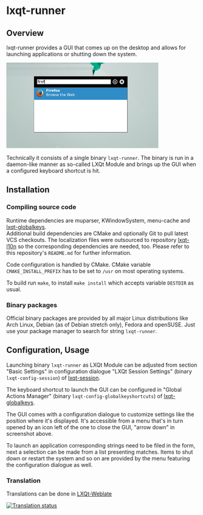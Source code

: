 # lxqt-runner

## Overview

lxqt-runner provides a GUI that comes up on the desktop and allows for launching applications or shutting down the system.

![lxqt-runner](lxqt-runner.png)

Technically it consists of a single binary `lxqt-runner`. The binary is run in a daemon-like manner as so-called LXQt Module and brings up the GUI when a configured keyboard shortcut is hit.

## Installation

### Compiling source code

Runtime dependencies are muparser, KWindowSystem, menu-cache and [lxqt-globalkeys](https://github.com/lxqt/lxqt-globalkeys).   
Additional build dependencies are CMake and optionally Git to pull latest VCS checkouts. The localization files were outsourced to repository [lxqt-l10n](https://github.com/lxqt/lxqt-l10n) so the corresponding dependencies are needed, too. Please refer to this repository's `README.md` for further information.   

Code configuration is handled by CMake. CMake variable `CMAKE_INSTALL_PREFIX` has to be set to `/usr` on most operating systems.   

To build run `make`, to install `make install` which accepts variable `DESTDIR` as usual.   

### Binary packages

Official binary packages are provided by all major Linux distributions like Arch Linux, Debian (as of Debian stretch only), Fedora and openSUSE. Just use your package manager to search for string `lxqt-runner`.

## Configuration, Usage

Launching binary `lxqt-runner` as LXQt Module can be adjusted from section "Basic Settings" in configuration dialogue "LXQt Session Settings" (binary `lxqt-config-session`) of [lxqt-session](https://github.com/lxqt/lxqt-session).

The keyboard shortcut to launch the GUI can be configured in "Global Actions Manager" (binary `lxqt-config-globalkeyshortcuts`) of [lxqt-globalkeys](https://github.com/lxqt/lxqt-globalkeys).

The GUI comes with a configuration dialogue to customize settings like the position where it's displayed. It's accessible from a menu that's in turn opened by an icon left of the one to close the GUI, "arrow down" in screenshot above.

To launch an application corresponding strings need to be filed in the form, next a selection can be made from a list presenting matches. Items to shut down or restart the system and so on are provided by the menu featuring the configuration dialogue as well.

### Translation

Translations can be done in [LXQt-Weblate](https://translate.lxqt-project.org/projects/lxqt-desktop/lxqt-runner/)

<a href="https://translate.lxqt-project.org/projects/lxqt-desktop/lxqt-runner/">
<img src="https://translate.lxqt-project.org/widgets/lxqt-desktop/-/lxqt-runner/multi-auto.svg" alt="Translation status" />
</a>



